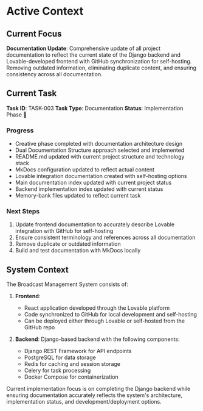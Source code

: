 # Active Context

## Current Focus

**Documentation Update**: Comprehensive update of all project documentation to reflect the current state of the Django backend and Lovable-developed frontend with GitHub synchronization for self-hosting. Removing outdated information, eliminating duplicate content, and ensuring consistency across all documentation.

## Current Task

**Task ID**: TASK-003
**Task Type**: Documentation
**Status**: Implementation Phase 🚧

### Progress

- Creative phase completed with documentation architecture design
- Dual Documentation Structure approach selected and implemented
- README.md updated with current project structure and technology stack
- MkDocs configuration updated to reflect actual content
- Lovable integration documentation created with self-hosting options
- Main documentation index updated with current project status
- Backend implementation index updated with current status
- Memory-bank files updated to reflect current task

### Next Steps

1. Update frontend documentation to accurately describe Lovable integration with GitHub for self-hosting
2. Ensure consistent terminology and references across all documentation
3. Remove duplicate or outdated information
4. Build and test documentation with MkDocs locally

## System Context

The Broadcast Management System consists of:

1. **Frontend**:

   - React application developed through the Lovable platform
   - Code synchronized to GitHub for local development and self-hosting
   - Can be deployed either through Lovable or self-hosted from the GitHub repo

2. **Backend**: Django-based backend with the following components:
   - Django REST Framework for API endpoints
   - PostgreSQL for data storage
   - Redis for caching and session storage
   - Celery for task processing
   - Docker Compose for containerization

Current implementation focus is on completing the Django backend while ensuring documentation accurately reflects the system's architecture, implementation status, and development/deployment options.
